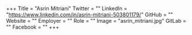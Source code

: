 +++
Title = "Asrin Mitriani"
Twitter = ""
LinkedIn = "https://www.linkedin.com/in/asrin-mitriani-503801179/"
GitHub = ""
Website = ""
Employer = ""
Role = ""
Image = "asrin_mitriani.jpg"
GitLab = ""
Facebook = ""
+++
